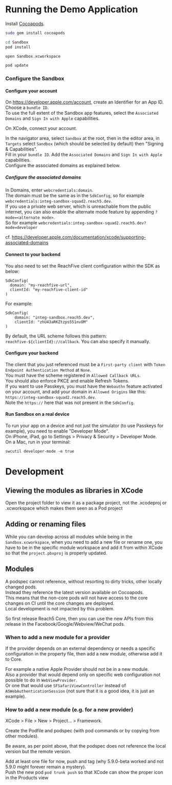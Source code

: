 # Running the Demo Application

Install [Cocoapods](https://cocoapods.org).

```sh
sudo gem install cocoapods

cd Sandbox
pod install

open Sandbox.xcworkspace

pod update
```

### Configure the Sandbox

#### Configure your account

On https://developer.apple.com/account, create an Identifier for an App ID.
Choose a `bundle ID`.<br>
To use the full extent of the Sandbox app features, select the `Associated Domains` and `Sign In with Apple` capabilities.

On XCode, connect your account.

In the navigator area, select `Sandbox` at the root, then in the editor area, in `Targets` select `Sandbox` (which should be selected by default) then "Signing & Capabilities".<br>
Fill in your `bundle ID`.
Add the `Associated Domains` and `Sign In with Apple` capabilities. <br>
Configure the associated domains as explained below.

##### Configure the associated domains
In Domains, enter `webcredentials:domain`. <br>
The domain must be the same as in the `SdkConfig`, so for example `webcredentials:integ-sandbox-squad2.reach5.dev`.<br>
If you use a private web server, which is unreachable from the public internet, you can also enable the alternate mode feature by appending `?mode=<alternate mode>`.<br>
So for example `webcredentials:integ-sandbox-squad2.reach5.dev?mode=developer`

cf. https://developer.apple.com/documentation/xcode/supporting-associated-domains

#### Connect to your backend
You also need to set the ReachFive client configuration within the SDK as below:

```
SdkConfig(
  domain: "my-reachfive-url",
  clientId: "my-reachfive-client-id"
)
```


For example:
```
SdkConfig(
    domain: "integ-sandbox.reach5.dev",
    clientId: "zhU43aRKZtzps551nvOM"
)
```

By default, the URL scheme follows this pattern: `reachfive-${clientId}://callback`.
You can also specify it manually.

#### Configure your backend

The client that you just referenced must be a `First-party client` with `Token Endpoint Authentication Method` at `None`.<br>
You must have the scheme registered in `Allowed Callback URLs`.<br>
You should also enforce PKCE and enable Refresh Tokens.<br>
If you want to use Passkeys, you must have the `Webauthn` feature activated on your account, and add your domain in `Allowed Origins` like this: `https://integ-sandbox-squad2.reach5.dev`.<br>
Note the `https://` here that was not present in the `SdkConfig`.

#### Run Sandbox on a real device
To run your app on a device and not just the simulator (to use Passkeys for example), you need to enable "Developer Mode".<br>
On iPhone, iPad, go to Settings > Privacy & Security > Developer Mode.<br>
On a Mac, run in your terminal:
```shell
swcutil developer-mode -e true
```

# Development

## Viewing the modules as libraries in XCode

Open the project folder to view it as a package project, not the .xcodeproj or .xcworkspace which makes them seen as a Pod project


## Adding or renaming files
While you can develop across all modules while being in the `Sandbox.xcworkspace`, 
when you need to add a new file or rename one, you have to be in the specific module workspace and add it from within XCode so that the `project.pbxproj` is properly updated.

## Modules
A podspec cannot reference, without resorting to dirty tricks, other locally changed pods.<br>
Instead they reference the latest version available on Cocoapods.<br>
This means that the non-core pods will not have access to the core changes on CI until the core changes are deployed.<br>
Local development is not impacted by this problem.

So first release Reach5 Core, then you can use the new APIs from this release in the Facebook/Google/Webview/WeChat pods.

### When to add a new module for a provider

If the provider depends on an external dependency or needs a specific configuration in the property file, then add a new module, otherwise add it to Core.

For example a native Apple Provider should not be in a new module.<br>
Also a provider that would depend only on specific web configuration not possible to do in `WebViewProvider`.<br>
Or one that would use `SFSafariViewController` instead of `ASWebAuthenticationSession` (not sure that it is a good idea, it is just an example).

### How to add a new module (e.g. for a new provider)
XCode > File > New > Project... > Framework.

Create the Podfile and podspec (with pod commands or by copying from other modules).

Be aware, as per point above, that the podspec does not reference the local version but the remote version.

Add at least one file for now, push and tag (why 5.9.0-beta worked and not 5.9.0 might forever remain a mystery).<br/>
Push the new pod `pod trunk push` so that XCode can show the proper icon in the Products view

